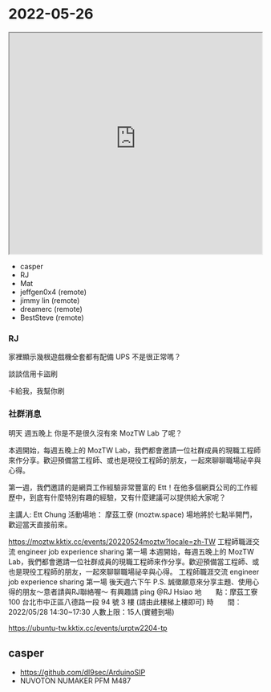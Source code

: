 # 2022-05-26

<iframe src="https://photos.hackingthursday.org/2022-2022-05-26" width="100%" height="440px"></iframe>

- casper
- RJ
- Mat
- jeffgen0x4 (remote)
- jimmy lin (remote)
- dreamerc (remote)
- BestSteve (remote)

### RJ 

家裡顯示幾根遊戲機全套都有配備 UPS 不是很正常嗎？

談談信用卡盜刷 

卡給我，我幫你刷 

### 社群消息

明天 週五晚上 
你是不是很久沒有來 MozTW Lab 了呢？

本週開始，每週五晚上的 MozTW Lab，我們都會邀請一位社群成員的現職工程師來作分享。歡迎預備當工程師、或也是現役工程師的朋友，一起來聊聊職場祕辛與心得。

第一週，我們邀請的是網頁工作經驗非常豐富的 Ett！在他多個網頁公司的工作經歷中，到底有什麼特別有趣的經驗，又有什麼建議可以提供給大家呢？

主講人:  Ett Chung
活動場地：  摩茲工寮 (moztw.space)
場地將於七點半開門，歡迎當天直接前來。 

https://moztw.kktix.cc/events/20220524moztw?locale=zh-TW 
工程師職涯交流 engineer job experience sharing 第一場
本週開始，每週五晚上的 MozTW Lab，我們都會邀請一位社群成員的現職工程師來作分享。歡迎預備當工程師、或也是現役工程師的朋友，一起來聊聊職場祕辛與心得。
工程師職涯交流 engineer job experience sharing 第一場
後天週六下午 
P.S. 誠徵願意來分享主題、使用心得的朋友～意者請與RJ聯絡喔～
有興趣請 ping @RJ Hsiao 
地　　點：摩茲工寮 100 台北市中正區八德路一段 94 號 3 樓 (請由此樓梯上樓即可)
時　　間：2022/05/28 14:30~17:30
人數上限：15人(實體到場)

https://ubuntu-tw.kktix.cc/events/urptw2204-tp 

## casper

- https://github.com/dl9sec/ArduinoSIP
- NUVOTON NUMAKER PFM M487

